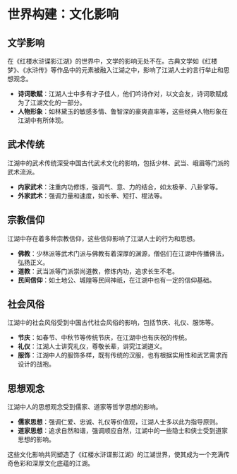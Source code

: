 # 世界构建：文化影响

## 文学影响

在《红楼水浒谍影江湖》的世界中，文学的影响无处不在。古典文学如《红楼梦》、《水浒传》等作品中的元素被融入江湖之中，影响了江湖人士的言行举止和思想观念。

- **诗词歌赋**：江湖人士中多有才子佳人，他们吟诗作对，以文会友，诗词歌赋成为了江湖文化的一部分。
- **人物形象**：如林黛玉的敏感多情、鲁智深的豪爽直率等，这些经典人物形象在江湖中有所体现。

## 武术传统

江湖中的武术传统深受中国古代武术文化的影响，包括少林、武当、峨眉等门派的武术流派。

- **内家武术**：注重内功修炼，强调气、意、力的结合，如太极拳、八卦掌等。
- **外家武术**：强调力量和速度，如长拳、短打、棍法等。

## 宗教信仰

江湖中存在着多种宗教信仰，这些信仰影响了江湖人士的行为和思想。

- **佛教**：少林派等武术门派与佛教有着深厚的渊源，僧侣们在江湖中传播佛法，弘扬正义。
- **道教**：武当派等门派崇尚道教，修炼内功，追求长生不老。
- **民间信仰**：如土地公、城隍等民间神祇，在江湖中也有一定的信仰基础。

## 社会风俗

江湖中的社会风俗受到中国古代社会风俗的影响，包括节庆、礼仪、服饰等。

- **节庆**：如春节、中秋节等传统节庆，在江湖中也有庆祝的传统。
- **礼仪**：江湖人士讲究礼仪，尊敬长辈，讲究江湖道义。
- **服饰**：江湖中人的服饰多样，既有传统的汉服，也有根据实用性和武艺需求而设计的战袍。

## 思想观念

江湖中人的思想观念受到儒家、道家等哲学思想的影响。

- **儒家思想**：强调仁爱、忠诚、礼仪等价值观，江湖人士多以此为指导原则。
- **道家思想**：追求自然和谐，强调顺应自然，江湖中的一些隐士和侠士受到道家思想的影响。

这些文化影响共同塑造了《红楼水浒谍影江湖》的江湖世界，使其成为一个充满传奇色彩和深厚文化底蕴的江湖。